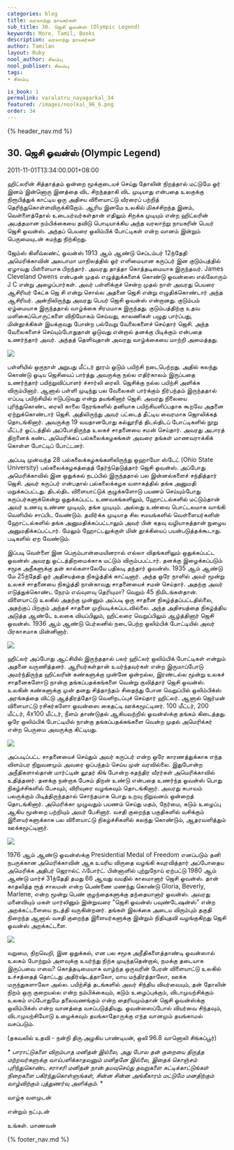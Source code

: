 ```yaml
---
categories: blog
title: வரலாற்று நாயகர்கள்
sub_title: 30. ஜெசி ஓவன்ஸ் (Olympic Legend)
keywords: More, Tamil, Books
description: வரலாற்று நாயகர்கள்
author: Tamilan
layout: Ruby
nool_author: சிலம்பு
nool_publiser: சிலம்பு
tags:
- சிலம்பு

is_book: 1
permalink: varalatru_nayagarkal_34
featured: /images/noolkal_96_6.png
order: 34
---
```

{% header_nav.md %}

## 30. ஜெசி ஓவன்ஸ் (Olympic Legend)

2011-11-01T13:34:00.001+08:00

ஹிட்லரின் சித்தாத்தம் ஒன்றை மூக்குடையச் செய்து தோலின் நிறத்தால் மட்டுமே ஓர் இனம் இன்னொரு இனத்தை விட சிறந்ததாகி விட முடியாது என்பதை உலகுக்கு நிரூபித்துக் காட்டிய ஒரு அதிசய விளையாட்டு வீரரைப் பற்றித் தெரிந்துகொள்ளவிருக்கிறோம். ஆரிய இனமே உலகில் மிகச்சிறந்த இனம், வெள்ளைத்தோல் உடையர்வர்கள்தான் எதிலும் சிறக்க முடியும் என்ற ஹிட்லரின் அபத்தமான நம்பிக்கையை தவிடு பொடியாக்கிய அந்த வரலாற்று நாயகரின் பெயர் ஜெசி ஓவன்ஸ். அந்தப் பெயரை ஒலிம்பிக் போட்டிகள் என்ற வானம் இன்றும் பெருமையுடன் சுமந்து நிற்கிறது.

ஜேம்ஸ் கிளீவ்லண்ட் ஓவன்ஸ் 1913 ஆம் ஆண்டு செப்டம்பர் 12ந்தேதி அமெரிக்காவின் அலபாமா மாநிலத்தில் ஓர் எளிமையான கருப்பர் இன குடும்பத்தில் ஏழாவது பிள்ளையாக பிறந்தார். அவரது தாத்தா கொத்தடிமையாக இருந்தவர். James Cleveland Owens என்பதன் முதல் எழுத்துக்களைக் கொண்டு ஓவன்ஸை எல்லோரும் J C என்று அழைப்பார்கள். அவர் பள்ளிக்குச் சென்ற முதல் நாள் அவரது பெயரை ஆசிரியர் கேட்க ஜெ சி என்று சொல்ல அதனை ஜெசி என்று எழுதிக்கொண்டார் அந்த ஆசிரியர். அன்றிலிருந்து அவரது பெயர் ஜெசி ஓவன்ஸ் என்றானது. குடும்பம் ஏழ்மையாக இருந்ததால் வாழ்க்கை சிரமமாக இருந்தது. குடும்பத்திற்கு உதவ மளிகைப்பொருட்களை விநியோகம் செய்வது, காலணிகள் பழுது பார்ப்பது, மின்தூக்கிகள் இயக்குவது போன்ற பல்வேறு வேலைகளைச் செய்தார் ஜெசி. அந்த வேலைகளைச் செய்யும்போதுதான் ஓடுவது என்றால் தனக்கு பிடிக்கும் என்பதை உணர்ந்தார் அவர். அந்தத் தெளிவுதான் அவரது வாழ்க்கையை மாற்றி அமைத்தது.

![](http://2.bp.blogspot.com/-CXsWcyBiEH0/Tq8rQC17GCI/AAAAAAAAA8Y/yH19Z0xkOIY/s1600/jesse-owens11.jpg)

பள்ளியில் ஒருநாள் அறுபது மீட்டர் தூரம் ஓடும் பயிற்சி நடைபெற்றது. அதில் கலந்து கொண்டு ஓடிய ஜெசியைப் பார்த்து அவருக்கு நல்ல எதிர்காலம் இருப்பதை உணர்ந்தார் பயிற்றுவிப்பாளர் ச்சார்லி ரைலி. ஜெசிக்கு நல்ல பயிற்சி அளிக்க விரும்பினார். ஆனால் பள்ளி முடிந்து பல வேலைகள் பார்க்கும் நிர்பந்தம் இருந்ததால் எப்படி பயிற்சியில் ஈடுபடுவது என்று தயங்கினார் ஜெசி. அவரது நிலையை புரிந்துகொண்ட ரைலி காலை நேரங்களில் தனியாக பயிற்சியளிப்பதாக கூறவே அதனை ஏற்றுக்கொண்டார் ஜெசி. அதிலிருந்து அவர் பட்டைத் தீட்டிய வைரமாக ஜொலிக்கத் தொடங்கினார். அவருக்கு 19 வயதானபோது கல்லூரித் திடல்திடப் போட்டிகளில் நூறு மீட்டர் ஓட்டத்தில் அப்போதிருந்த உலகச் சாதனையை சமன் செய்தார். அவரது அபாரத் திறனைக் கண்ட அமெரிக்கப் பல்கலைக்கழகங்கள் அவரை தங்கள் மாணவராக்கிக் கொள்ள போட்டிப் போட்டனர்.

அப்படி முன்வந்த 28 பல்கலைக்கழகங்களிலிருந்து ஒஹாயோ ஸ்டேட் (Ohio State University) பல்கலைக்கழகத்தைத் தேர்ந்தெடுத்தார் ஜெசி ஓவன்ஸ். அப்போது அமெரிக்காவில் இன ஒதுக்கல் நடப்பில் இருந்ததால் பல இன்னல்களைச் சந்தித்தார் ஜெசி. அவர் கருப்பர் என்பதால் பல்கலைக்கழக வளாகத்தில் தங்க அனுமதி மறுக்கப்பட்டது. திடல்திட விளையாட்டுக் குழுக்களோடு பயணம் செய்யும்போது கருப்பர்களுக்கென்று ஒதுக்கப்பட்ட உணவகங்களிலும், ஹோட்டல்களில் மட்டும்தான் அவர் உணவு உண்ண முடியும், தங்க முடியும். அல்லது உண்வை பொட்டலமாக வாங்கி வெளியில் சாப்பிட வேண்டும். தவிர்க்க முடியாத சில சமயங்களில் வெள்ளையர்களின் ஹோட்டல்களில் தங்க அனுமதிக்கப்பட்டாலும் அவர் பின் கதவு வழியாகத்தான் நுழைய அனுமதிக்கப்பட்டார். மேலும் ஹோட்டலுக்குள் மின் தூக்கியைப் பயன்படுத்தக்கூடாது. படிகளில் ஏற வேண்டும்.

இப்படி வெள்ளை இன பெரும்பான்மையினரால் எல்லா விதங்களிலும் ஒதுக்கப்பட்ட ஓவன்ஸ் அவரது ஓட்டத்திறமைக்காக மட்டும் விரும்பபட்டார். தனக்கு இழைக்கப்படும் சமூக அநீகளுக்கு தன் கால்களாலேயே பதிலடி தந்தார் ஓவன்ஸ். 1935 ஆம் ஆண்டு மே 25ந்தேதி ஓர் அதிசயத்தை நிகழ்த்திக் காட்டினார். அந்த ஒரே நாளில் அவர் மூன்று உலகச் சாதனையை நிகழ்த்தி நான்காவது சாதனையைச் சமன் செய்தார். அதற்கு அவர் எடுத்துக்கொண்ட நேரம் எவ்வுளவு தெரியுமா? வெறும் 45 நிமிடங்கள்தான். விளையாட்டு உலகில் அதற்கு முன்னும் அப்படி ஒரு சாதனை நிகழ்த்தப்பட்டதில்லை, அதற்குப் பிறகும் அந்தச் சாதனை முறியடிக்கப்படவில்லை. அந்த அதிசயத்தை நிகழ்த்திய அடுத்த ஆண்டே உலகை வியப்பிலும், ஹிட்லரை வெறுப்பிலும் ஆழ்த்தினார் ஜெசி ஓவன்ஸ். 1936 ஆம் ஆண்டு பெர்லனில் நடைபெற்ற ஒலிம்பிக் போட்டியில் அவர் பிரகாசமாக மின்னினார்.

![](http://3.bp.blogspot.com/-YuULqW1wD1k/Tq8yh-yrpoI/AAAAAAAAA8g/xc0lWumOBBU/s320/mortgage-rates4.jpg)

ஹிட்லர் அப்போது ஆட்சியில் இருந்ததால் பலர் ஹிட்லர் ஒலிம்பிக் போட்டிகள் என்றும் அதனை வருணித்தனர். ஆரியர்கள்தான் உயர்ந்தவர்கள் என்ற இருமாப்போடு அமர்ந்திருந்த ஹிட்லரின் கண்களுக்கு முன்னே ஒன்றல்ல, இரண்டல்ல மூன்று உலகச் சாதனைகளோடு நான்கு தங்கப்பதக்கங்களை வென்று குவித்தார் ஜெசி ஓவன்ஸ். உலகின் கண்களுக்கு முன் தனது சித்தாந்தம் சிதைந்து போன வெறுப்பில் ஒலிம்பிக்ஸ் அரங்கத்தை விட்டு ஆத்திரத்தோடு வெளிநடப்புச் செய்தார் ஹிட்லர். ஆனால் ஜெர்மன் விளையாட்டு ரசிகர்களோ ஓவன்ஸை கைதட்டி ஊக்கமூட்டினர். 100 மீட்டர், 200 மீட்டர், 4x100 மீட்டர், நீளம் தாண்டுதல் ஆகியவற்றில் ஓவன்ஸ்க்கு தங்கம் கிடைத்தது. ஒரே ஒலிம்பிக் போட்டியில் நான்கு தங்கப்பதக்கங்களை வென்ற முதல் அமெரிக்கர் என்ற பெருமை அவருக்கு கிட்டியது.

![](http://4.bp.blogspot.com/-Vj_4Xbl-YHM/Tq8zEP5N3SI/AAAAAAAAA84/sXaIYp8JkE0/s320/9938287.jpg)

அப்படிப்பட்ட சாதனையைச் செய்தும் அவர் கருப்பர் என்ற ஒரே காரணத்துக்காக எந்த விளம்பர நிறுவனமும் அவரை ஒப்பந்தம் செய்ய முன் வரவில்லை. இதுபோன்ற அநீதிகளால்தான் மார்ட்டின் லூதர் கிங் போன்ற சுதந்திர வீரர்கள் அமெரிக்காவில் உதித்தனர். தனக்கு நன்றாக பேசும் திறன் உண்டு என்பதை உணர்ந்த ஓவன்ஸ் பொது நிகழ்ச்சிகளில் பேசவும், விரிவுரை வழங்கவும் தொடங்கினார். அவரது சுபாவம் பலருக்கும் பிடித்திருந்ததால் சொந்தமாக பொது உறவு நிறுவனம் ஒன்றைத் தொடங்கினார். அமெரிக்கா முழுவதும் பயணம் செய்து மதம், நேர்மை, கடும் உழைப்பு ஆகிய மூன்றை பற்றியும் அவர் பேசினார். வசதி குறைந்த பகுதிகளில் வசிக்கும் இளையர்களுக்காக பல விளையாட்டு நிகழ்ச்சிகளில் கலந்து கொண்டும், ஆதரவளித்தும் ஊக்கமூட்டினார்.

![](http://3.bp.blogspot.com/-lqMx9vHD3sc/Tq8yrlfmWSI/AAAAAAAAA8o/Lto0qYys0qo/s320/250px-JesseOwens_1936Olympics.jpg)

1976 ஆம் ஆண்டு ஓவன்ஸ்க்கு Presidential Medal of Freedom எனப்படும் தனி நபருக்கான அமெரிக்காவின் ஆக உயரிய விருதை வழங்கி கவுரவித்தார் அப்போதைய அமெரிக்க அதிபர் ஜெரால்ட் ஃபோர்ட். பின்னாளில் புற்றுநோய் ஏற்பட்டு 1980 ஆம் ஆண்டு மார்ச் 31ந்தேதி தமது 66 ஆவது வயதில் காலமானார் ஜெசி ஓவன்ஸ். தான் காதலித்த ரூத் சாலமன் என்ற பெண்ணை மணந்து கொண்டு Gloria, Beverly, Marlene, என்ற மூன்று பெண் குழந்தைகளுக்கு தந்தையானார் ஓவன்ஸ். அவரது மனைவியும் மகள் மார்லினும் இன்றுவரை “ஜெசி ஓவன்ஸ் பவுண்டேஷன்ஸ்” என்ற அறக்கட்டளையை நடத்தி வருகின்றனர். தங்கள் இலக்கை அடைய விரும்பும் தகுதி நிறைந்த ஆனால் வசதி குறைந்த இளையர்களுக்கு இன்றும் நிதியுதவி வழங்குகிறது ஜெசி ஓவன்ஸ் அறக்கட்டளை.

![](http://4.bp.blogspot.com/-6P69-blRd80/Tq8y8VUEyVI/AAAAAAAAA8w/ZevvFwbxMh0/s1600/owens.jpg)

வறுமை, நிறவெறி, இன ஒதுக்கல், என பல சமூக அநீதிகளைத்தாண்டி ஓவன்ஸால் உலகம் போற்றும் அளவுக்கு உயர்ந்து நிற்க முடிந்ததென்றால், நமக்கு தடையாக இருப்பவை எவை? கொத்தடிமையாக வாழ்ந்த ஒருவரின் பேரன் விளையாட்டு உலகில் உச்சத்தைத் தொட்டது அதிர்ஷ்டத்தாலோ, மாய மந்திரத்தாலோ, ஊக்க மருந்துகளாலோ அல்ல. பயிற்சித் தடங்களில் அவர் சிந்திய வியர்வையும், தன் தோலின் நிறம் ஒரு குறையல்ல என்ற நம்பிக்கையும், கடும் உழைப்புக்கும், விடாமுயற்சிக்கும் உலகம் எப்போதுமே தலைவணங்கும் என்ற தைரியமும்தான் ஜெசி ஓவன்ஸ்க்கு ஒலிம்பிக்ஸ் என்ற வானத்தை வசப்படுத்தியது. ஓவன்ஸைப்போல் வியர்வை சிந்தவும், விடாமுயற்சியோடு உழைக்கவும் தயங்காதோருக்கு எந்த வானமும் தயங்காமல் வசப்படும்.

(தகவலில் உதவி - நன்றி திரு.அழகிய பாண்டியன், ஒலி 96.8 வானொலி சிங்கப்பூர்)

_* _பாராட்டுகளை விரும்பாத மனிதன் இல்லை, அது போல தன் குறையை திருத்த மற்றவர்களுக்கு வாய்பளிக்காதவனும் மனிதனே இல்லை, இதைக் கொஞ்சம் புரிந்துகொண்ட சராசரி மனிதன் நான்.தயவுசெய்து தவறுகளை சுட்டிக்காட்டுங்கள் நிறைகளை பகிர்ந்துகொள்ளுங்கள், சின்ன சின்ன அங்கீகாரம் மட்டுமே மனதிற்கும் வாழ்விற்கும் புத்துணர்வு அளிக்கும்.__ *

வாழ்க வளமுடன்

என்றும் நட்புடன்

உங்கள். மாணவன்

{% footer_nav.md %}